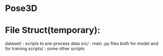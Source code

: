 # Pose3D

# File Struct(temporary): 
dataset/ : scripts to pre-process data
src/     : main .py files both for model and for training 
scripts/ : some other scripts


